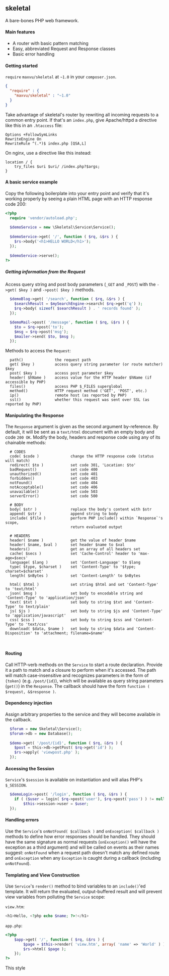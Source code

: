 ## skeletal

A bare-bones PHP web framework. 

#### Main features

* A router with basic pattern matching
* Easy, abbreviated Request and Response classes
* Basic error handling

#### Getting started

`require` `maxvu/skeletal` at `~1.0` in your `composer.json`.

```json
{
  "require" : {
    "maxvu/skeletal" : "~1.0"
  }
}
```

Take advantage of skeletal's router by rewriting all incoming requests to a common entry point. If that's an `index.php`, give Apache/httpd a directive like this in an `.htaccess` file:

```
Options +FollowSymLinks
RewriteEngine On
RewriteRule ^(.*)$ index.php [QSA,L]
```

On nginx, use a directive like this instead:
```
location / {
    try_files $uri $uri/ /index.php?$args;
}
```

#### A basic service example

Copy the following boilerplate into your entry point and verify that it's working properly by seeing a plain HTML page with an HTTP response code 200:

```php
<?php
  require 'vendor/autoload.php';
  
  $demoService = new \Skeletal\Service\Service();
  
  $demoService->get( '/', function ( $rq, &$rs ) {
    $rs->body('<h1>HELLO WORLD</h1>');
  });
  
  $demoService->serve();
?>
```

##### Getting information from the Request

Access query string and post body parameters (`_GET` and `_POST`) with the `->get( $key )` and `->post( $key )` methods.

```php
  $demoBlog->get( '/search', function ( $rq, &$rs ) {
    $searchResult = $mySearchEngine->search( $rq->get('q') );
    $rq->body( sizeof( $searchResult ) . ' records found' );
  });
```

```php
  $demoMail->post( '/message', function ( $rq, &$rs ) {
    $to = $rq->post('to');
    $msg = $rq->post('msg');
    $mailer->send( $to, $msg );
  });
```

Methods to access the `Request`:

```
  path()              the request path 
  get( $key )         access query string parameter (or route matcher) $key
  post( $key )        access post parameter $key 
  header( $hName )    access value for the HTTP header $hName (if accessible by PHP)
  files()             access PHP $_FILES superglobal
  method()            HTTP request method ('GET', 'POST', etc.)
  ip()                remote host (as reported by PHP)
  ssl()               whether this request was sent over SSL (as reported by PHP)
```


#### Manipulating the Response

The `Response` argument is given as the second argument by-reference. By default, it will be sent as a `text/html` document with an empty body and code `200 OK`. Modify the body, headers and response code using any of its chainable methods:

```
  # CODES
  code( $code )              change the HTTP response code (status will match)
  redirect( $to )            set code 301, 'Location: $to'
  badRequest()               set code 400
  unauthorized()             set code 401
  forbidden()                set code 403
  notFound()                 set code 404
  notAcceptable()            set code 406
  unavailable()              set code 503
  serverError()              set code 500
  
  # BODY
  body( $str )               replace the body's content with $str
  append( $str )             append string to body
  include( $file )           perform PHP include() within `Response`'s scope,
                             return evaluated output
  
  # HEADERS
  header( $name )            get the value of header $name
  header( $name, $val )      set header $name to $val
  headers()                  get an array of all headers set
  cache( $secs )             set 'Cache-Control' header to 'max-age=$secs'
  language( $lang )          set 'Content-Language' to $lang
  type( $type, $charset )    set 'Content-Type' to '$type; charset=$charset'
  length( $nBytes )          set 'Content-Length' to $nBytes
  
  html( $html )              set string $html and set 'Content-Type' to 'text/html'
  json( $msg )               set body to encodable string and 'Content-Type' to 'application/json'
  text( $txt )               set body to string $txt and 'Content-Type' to text/plain'
  js( $js )                  set body to string $js and 'Content-Type' to 'application/javascript'
  css( $css )                set body to string $css and 'Content-Type' to 'text/css'
  download( $data, $name )   set body to string $data and 'Content-Disposition' to 'attachment; filename=$name'
    
  
```

#### Routing
Call HTTP-verb methods on the `Service` to start a route declaration. Provide it a path to match and a closure to perform when it's accessed. The path will match case-insensitive and recognizes parameters in the form of `{token}` (e.g. `/post/{id}`), which will be available as query string parameters (`get()`) in the `Response`. The callback should have the form `function ( $request, &$response )`.

#### Dependency injection

Assign arbitrary properties to the service and they will become available in the callback.

```php
  $forum = new Skeletal\Service();
  $forum->db = new Database();
  
  $demo->get( '/post/{id}', function ( $rq, &$rs ) {
    $post = this->db->getPost( $rq->get('id') );
    $rs->apply( 'viewpost.php' );
  });
```

#### Accessing the Session

`Service`'s `$session` is available on instantiation and will alias PHP's `$_SESSION`.

```php
  $demoLogin->post( '/login', function ( $rq, &$rs ) {
    if ( ($user = login( $rq->post('user'), $rq->post('pass') ) != null ) )
        $this->session->user = $user;
  });
```

#### Handling errors

Use the `Service`'s `onNotFound( $callback )` and `onException( $callback )` methods to define how error responses should be handled. They should have the same signature as normal requests (`onException()` will have the exception as a third argument) and will be called on events as their names suggest: `onNotFound` when a request path doesn't match any defined route and `onException` when any `Exception` is caught during a callback (including `onNotFound`).


#### Templating and View Construction

Use `Service`'s `render()` method to bind variables to an `include()`'ed template. It will return the evaluated, output-buffered result and will prevent view variables from polluting the `Service` scope:

`view.htm`:
```php
<h1>Hello, <?php echo $name; ?>!</h1>
```

`app.php`:
```php
<?php
    $app->get( '/', function ( $rq, &$rs ) {
        $page = $this->render( 'view.htm', array( 'name' => 'World' ) );
        $rs->html( $page );
    });
?>
```

This style 
